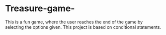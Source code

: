 # Treasure-game-
This is a fun game, where the user reaches the end of the game by selecting the options given. 
This project is based on conditional statements.
